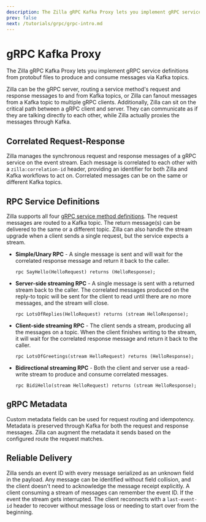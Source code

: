 ```yaml
---
description: The Zilla gRPC Kafka Proxy lets you implement gRPC service definitions from protobuf files to consume and produce messages from Kafka topics.
prev: false
next: /tutorials/grpc/grpc-intro.md
---
```


# gRPC Kafka Proxy

The Zilla gRPC Kafka Proxy lets you implement gRPC service definitions from protobuf files to produce and consume messages via Kafka topics.

Zilla can be the gRPC server, routing a service method's request and response messages to and from Kafka topics, or Zilla can fanout messages from a Kafka topic to multiple gRPC clients. Additionally, Zilla can sit on the critical path between a gRPC client and server. They can communicate as if they are talking directly to each other, while Zilla actually proxies the messages through Kafka.

## Correlated Request-Response

Zilla manages the synchronous request and response messages of a gRPC service on the event stream. Each message is correlated to each other with a `zilla:correlation-id` header, providing an identifier for both Zilla and Kafka workflows to act on. Correlated messages can be on the same or different Kafka topics.

## RPC Service Definitions

Zilla supports all four [gRPC service method definitions](https://grpc.io/docs/what-is-grpc/core-concepts/#service-definition). The request messages are routed to a Kafka topic. The return message(s) can be delivered to the same or a different topic. Zilla can also handle the stream upgrade when a client sends a single request, but the service expects a stream.

- **Simple/Unary RPC** - A single message is sent and will wait for the correlated response message and return it back to the caller.

  ```protobuf:no-line-numbers
  rpc SayHello(HelloRequest) returns (HelloResponse);
  ```

- **Server-side streaming RPC** - A single message is sent with a returned stream back to the caller. The correlated messages produced on the reply-to topic will be sent for the client to read until there are no more messages, and the stream will close.

  ```protobuf:no-line-numbers
  rpc LotsOfReplies(HelloRequest) returns (stream HelloResponse);
  ```

- **Client-side streaming RPC** - The client sends a stream, producing all the messages on a topic. When the client finishes writing to the stream, it will wait for the correlated response message and return it back to the caller.

  ```protobuf:no-line-numbers
  rpc LotsOfGreetings(stream HelloRequest) returns (HelloResponse);
  ```

- **Bidirectional streaming RPC** - Both the client and server use a read-write stream to produce and consume correlated messages.

  ```protobuf:no-line-numbers
  rpc BidiHello(stream HelloRequest) returns (stream HelloResponse);
  ```

## gRPC Metadata

Custom metadata fields can be used for request routing and idempotency. Metadata is preserved through Kafka for both the request and response messages. Zilla can augment the metadata it sends based on the configured route the request matches.

## Reliable Delivery

Zilla sends an event ID with every message serialized as an unknown field in the payload. Any message can be identified without field collision, and the client doesn't need to acknowledge the message receipt explicitly. A client consuming a stream of messages can remember the event ID. If the event the stream gets interrupted. The client reconnects with a `last-event-id` header to recover without message loss or needing to start over from the beginning.
